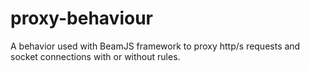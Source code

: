 # proxy-behaviour
A behavior used with BeamJS framework to proxy http/s requests and socket connections with or without rules.
